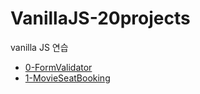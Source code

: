 # VanillaJS-20projects
vanilla JS 연습

- <a href="/0-FormValidator">0-FormValidator</a>
- <a href="/1-MovieSeatBooking">1-MovieSeatBooking</a>
